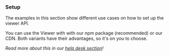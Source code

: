 ### Setup

The examples in this section show different use cases on how to set up the viewer API.

You can use the Viewer with with our npm package (recommended) or our CDN. Both variants have their advantages, so it's on you to choose.

_Read more about this in our [help desk section](https://help.shapediver.com/doc/installation-guide)!_